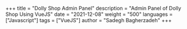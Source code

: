 +++
title = "Dolly Shop Admin Panel"
description = "Admin Panel of Dolly Shop Using VueJS"
date = "2021-12-08"
weight = "500"
languages = ["Javascript"]
tags = ["VueJS"]
author = "Sadegh Bagherzadeh"
+++

